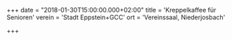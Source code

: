 +++
date = "2018-01-30T15:00:00.000+02:00"
title = 'Kreppelkaffee für Senioren'
verein = 'Stadt Eppstein+GCC'
ort = 'Vereinssaal, Niederjosbach'

+++

      